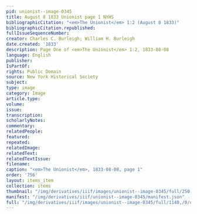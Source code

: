 ```yaml
---
pid: unionist--image-0345
title: August 8 1833 Unionist page 1 NYHS
bibliographicCitation: "<em>The Unionist</em> 1:2 (August 8 1833)"
bibliographicCitation.republished: 
fullIssueSequenceNumber: 
creator: Charles C. Burleigh; William H. Burleigh
date.created: '1833'
description: Page One of <em>The Unionist</em> 1:2, 1833-08-08
language: English
publisher: 
IsPartOf: 
rights: Public Domain
source: New York Historical Society
subject: 
type: image
category: Image
article.type: 
volume: 
issue: 
transcription: 
scholarlyNotes: 
commentary: 
relatedPeople: 
featured: 
repeated: 
relatedImage: 
relatedText: 
relatedTextIssue: 
filename: 
caption: "<em>The Unionist</em>, 1833-08-08, page 1"
order: '756'
layout: items_item
collection: items
thumbnail: "/img/derivatives/iiif/images/unionist--image-0345/full/250,/0/default.jpg"
manifest: "/img/derivatives/iiif/unionist--image-0345/manifest.json"
full: "/img/derivatives/iiif/images/unionist--image-0345/full/1140,/0/default.jpg"
---
```

